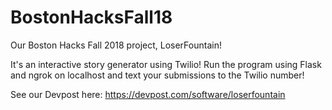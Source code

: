 # BostonHacksFall18
Our Boston Hacks Fall 2018 project, LoserFountain!

It's an interactive story generator using Twilio! Run the program using Flask and ngrok on localhost and text your submissions to the Twilio number!

See our Devpost here: https://devpost.com/software/loserfountain

